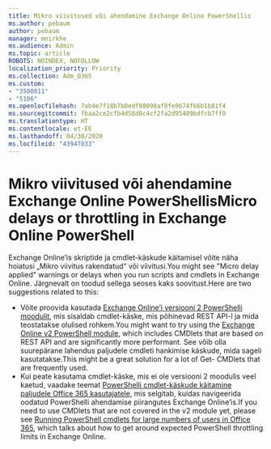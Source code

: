 ```yaml
---
title: Mikro viivitused või ahendamine Exchange Online PowerShellis
ms.author: pebaum
author: pebaum
manager: mnirkhe
ms.audience: Admin
ms.topic: article
ROBOTS: NOINDEX, NOFOLLOW
localization_priority: Priority
ms.collection: Adm_O365
ms.custom:
- "3500011"
- "5106"
ms.openlocfilehash: 7ab4e7f18b7b8edf08098af8fe9674f66b1b81f4
ms.sourcegitcommit: fbaa2ce2cfb4d56d8c4cf2fa2d95489bdfcb7ff0
ms.translationtype: HT
ms.contentlocale: et-EE
ms.lasthandoff: 04/30/2020
ms.locfileid: "43947833"
---
```

# <a name="micro-delays-or-throttling-in-exchange-online-powershell"></a><span data-ttu-id="e6ad1-102">Mikro viivitused või ahendamine Exchange Online PowerShellis</span><span class="sxs-lookup"><span data-stu-id="e6ad1-102">Micro delays or throttling in Exchange Online PowerShell</span></span>

<span data-ttu-id="e6ad1-103">Exchange Online’is skriptide ja cmdlet-käskude käitamisel võite näha hoiatusi „Mikro viivitus rakendatud“ või viivitusi.</span><span class="sxs-lookup"><span data-stu-id="e6ad1-103">You might see "Micro delay applied" warnings or delays when you run scripts and cmdlets in Exchange Online.</span></span> <span data-ttu-id="e6ad1-104">Järgnevalt on toodud sellega seoses kaks soovitust.</span><span class="sxs-lookup"><span data-stu-id="e6ad1-104">Here are two suggestions related to this:</span></span>

- <span data-ttu-id="e6ad1-105">Võite proovida kasutada [Exchange Online’i versiooni 2 PowerShelli moodulit](https://docs.microsoft.com/powershell/exchange/exchange-online/exchange-online-powershell-v2/exchange-online-powershell-v2?view=exchange-ps), mis sisaldab cmdlet-käske, mis põhinevad REST API-l ja mida teostatakse olulised rohkem.</span><span class="sxs-lookup"><span data-stu-id="e6ad1-105">You might want to try using the [Exchange Online v2 PowerShell module](https://docs.microsoft.com/powershell/exchange/exchange-online/exchange-online-powershell-v2/exchange-online-powershell-v2?view=exchange-ps), which includes CMDlets that are based on REST API and are significantly more performant.</span></span> <span data-ttu-id="e6ad1-106">See võib olla suurepärane lahendus paljudele cmdleti hankimise käskude, mida sageli kasutatakse.</span><span class="sxs-lookup"><span data-stu-id="e6ad1-106">This might be a great solution for a lot of Get- CMDlets that are frequently used.</span></span>
- <span data-ttu-id="e6ad1-107">Kui peate kasutama cmdlet-käske, mis ei ole versiooni 2 moodulis veel kaetud, vaadake teemat [PowerShelli cmdlet-käskude käitamine paljudele Office 365 kasutajatele](https://techcommunity.microsoft.com/t5/exchange-team-blog/updated-running-powershell-cmdlets-for-large-numbers-of-users-in/ba-p/1000628#), mis selgitab, kuidas navigeerida oodatud PowerShelli ahendamise piirangutes Exchange Online’is.</span><span class="sxs-lookup"><span data-stu-id="e6ad1-107">If you need to use CMDlets that are not covered in the v2 module yet, please see [Running PowerShell cmdlets for large numbers of users in Office 365](https://techcommunity.microsoft.com/t5/exchange-team-blog/updated-running-powershell-cmdlets-for-large-numbers-of-users-in/ba-p/1000628#), which talks about how to get around expected PowerShell throttling limits in Exchange Online.</span></span>
